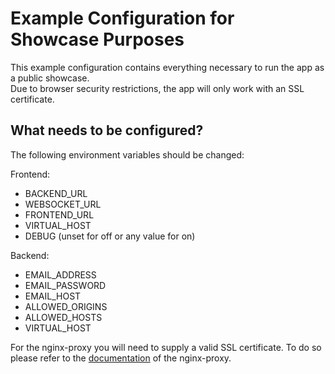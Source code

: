 # Example Configuration for Showcase Purposes

This example configuration contains everything necessary to run the app as a public showcase.  
Due to browser security restrictions, the app will only work with an SSL certificate.

## What needs to be configured?

The following environment variables should be changed:

Frontend:
  - BACKEND_URL
  - WEBSOCKET_URL
  - FRONTEND_URL
  - VIRTUAL_HOST
  - DEBUG (unset for off or any value for on)

Backend:
  - EMAIL_ADDRESS
  - EMAIL_PASSWORD
  - EMAIL_HOST
  - ALLOWED_ORIGINS
  - ALLOWED_HOSTS
  - VIRTUAL_HOST

For the nginx-proxy you will need to supply a valid SSL certificate.
To do so please refer to the [documentation](https://github.com/nginx-proxy/nginx-proxy#ssl-support) of the nginx-proxy.